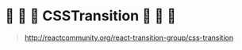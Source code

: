 # 🐾 🐾 🐾    CSSTransition    🐾 🐾 🐾

  > http://reactcommunity.org/react-transition-group/css-transition
